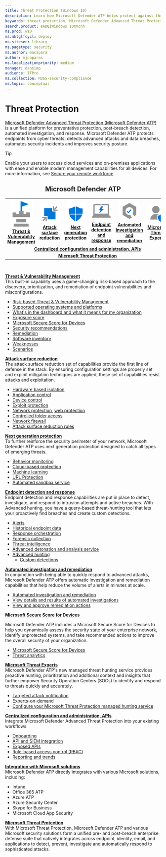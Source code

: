 ```yaml
---
title: Threat Protection (Windows 10)
description: Learn how Microsoft Defender ATP helps protect against threats.
keywords: threat protection, Microsoft Defender Advanced Threat Protection, attack surface reduction, next generation protection, endpoint detection and response, automated investigation and response, microsoft threat experts, Microsoft Secure Score for Devices, advanced hunting, cyber threat hunting, web threat protection
search.product: eADQiWindows 10XVcnh
ms.prod: w10
ms.mktglfcycl: deploy
ms.sitesec: library
ms.pagetype: security
ms.author: macapara
author: mjcaparas
ms.localizationpriority: medium
manager: dansimp
audience: ITPro
ms.collection: M365-security-compliance
ms.topic: conceptual
---
```


# Threat Protection
[Microsoft Defender Advanced Threat Protection (Microsoft Defender ATP)](https://go.microsoft.com/fwlink/p/?linkid=2069559) is a unified platform for preventative protection, post-breach detection, automated investigation, and response. Microsoft Defender ATP protects endpoints from cyber threats; detects advanced attacks and data breaches, automates security incidents and improves security posture.

>[!TIP]
> Enable your users to access cloud services and on-premises applications with ease and enable modern management capabilities for all devices. For more information, see [Secure your remote workforce](https://docs.microsoft.com/enterprise-mobility-security/remote-work/). 

<center><h2>Microsoft Defender ATP</center></h2>
<table>
<tr>
<td><a href="#tvm"><center><img src="images/TVM_icon.png"> <br><b>Threat & Vulnerability Management</b></center></a></td>
<td><a href="#asr"><center><img src="images/asr-icon.png"> <br><b>Attack surface reduction</b></center></a></td>
<td><center><a href="#ngp"><img src="images/ngp-icon.png"><br> <b>Next generation protection</b></a></center></td>
<td><center><a href="#edr"><img src="images/edr-icon.png"><br> <b>Endpoint detection and response</b></a></center></td>
<td><center><a href="#ai"><img src="images/air-icon.png"><br> <b>Automated investigation and remediation</b></a></center></td>
<td><center><a href="#mte"><img src="images/mte-icon.png"><br> <b>Microsoft Threat Experts</b></a></center></td>
</tr>
<tr>
<td colspan="7">
<a href="#apis"><center><b>Centralized configuration and administration, APIs</a></b></center></td>
</tr>
<tr>
<td colspan="7"><a href="#mtp"><center><b>Microsoft Threat Protection</a></center></b></td>
</tr>
</table>
<br>

<a name="tvm"></a>

**[Threat & Vulnerability Management](microsoft-defender-atp/next-gen-threat-and-vuln-mgt.md)**<br>
This built-in capability uses a game-changing risk-based approach to the discovery, prioritization, and remediation of endpoint vulnerabilities and misconfigurations.

- [Risk-based Threat & Vulnerability Management](microsoft-defender-atp/next-gen-threat-and-vuln-mgt.md)
- [Supported operating systems and platforms](microsoft-defender-atp/tvm-supported-os.md)
- [What's in the dashboard and what it means for my organization](microsoft-defender-atp/tvm-dashboard-insights.md)
- [Exposure score](microsoft-defender-atp/tvm-exposure-score.md)
- [Microsoft Secure Score for Devices](microsoft-defender-atp/tvm-microsoft-secure-score-devices.md)
- [Security recommendations](microsoft-defender-atp/tvm-security-recommendation.md)
- [Remediation](microsoft-defender-atp/tvm-remediation.md)
- [Software inventory](microsoft-defender-atp/tvm-software-inventory.md)
- [Weaknesses](microsoft-defender-atp/tvm-weaknesses.md)
- [Scenarios](microsoft-defender-atp/threat-and-vuln-mgt-scenarios.md)

<a name="asr"></a>

**[Attack surface reduction](microsoft-defender-atp/overview-attack-surface-reduction.md)**<br>
The attack surface reduction set of capabilities provide the first line of defense in the stack. By ensuring configuration settings are properly set and exploit mitigation techniques are applied, these set of capabilities resist attacks and exploitation.

- [Hardware based isolation](microsoft-defender-atp/overview-hardware-based-isolation.md)
- [Application control](windows-defender-application-control/windows-defender-application-control.md)
- [Device control](device-guard/introduction-to-device-guard-virtualization-based-security-and-windows-defender-application-control.md)
- [Exploit protection](microsoft-defender-atp/exploit-protection.md)
- [Network protection](microsoft-defender-atp/network-protection.md), [web protection](microsoft-defender-atp/web-protection-overview.md)
- [Controlled folder access](microsoft-defender-atp/controlled-folders.md)
- [Network firewall](windows-firewall/windows-firewall-with-advanced-security.md)
- [Attack surface reduction rules](microsoft-defender-atp/attack-surface-reduction.md)

<a name="ngp"></a>

**[Next generation protection](windows-defender-antivirus/windows-defender-antivirus-in-windows-10.md)**<br>
To further reinforce the security perimeter of your network, Microsoft Defender ATP uses next generation protection designed to catch all types of emerging threats.

- [Behavior monitoring](https://docs.microsoft.com/windows/security/threat-protection/windows-defender-antivirus/configure-real-time-protection-windows-defender-antivirus)
- [Cloud-based protection](https://docs.microsoft.com/windows/security/threat-protection/windows-defender-antivirus/configure-protection-features-windows-defender-antivirus)
- [Machine learning](https://docs.microsoft.com/windows/security/threat-protection/windows-defender-antivirus/utilize-microsoft-cloud-protection-windows-defender-antivirus)
- [URL Protection](https://docs.microsoft.com/windows/security/threat-protection/windows-defender-antivirus/configure-network-connections-windows-defender-antivirus)
- [Automated sandbox service](https://docs.microsoft.com/windows/security/threat-protection/windows-defender-antivirus/configure-block-at-first-sight-windows-defender-antivirus)

<a name="edr"></a>

**[Endpoint detection and response](microsoft-defender-atp/overview-endpoint-detection-response.md)**<br>
Endpoint detection and response capabilities are put in place to detect, investigate, and respond to intrusion attempts and active breaches. With Advanced hunting, you have a query-based threat-hunting tool that lets your proactively find breaches and create custom detections.

- [Alerts](microsoft-defender-atp/alerts-queue.md)
- [Historical endpoint data](microsoft-defender-atp/investigate-machines.md#timeline)
- [Response orchestration](microsoft-defender-atp/response-actions.md)
- [Forensic collection](microsoft-defender-atp/respond-machine-alerts.md#collect-investigation-package-from-machines)
- [Threat intelligence](microsoft-defender-atp/threat-indicator-concepts.md)
- [Advanced detonation and analysis service](microsoft-defender-atp/respond-file-alerts.md#deep-analysis)
- [Advanced hunting](microsoft-defender-atp/advanced-hunting-overview.md)
    - [Custom detections](microsoft-defender-atp/overview-custom-detections.md)

<a name="ai"></a>

**[Automated investigation and remediation](microsoft-defender-atp/automated-investigations.md)**<br>
In conjunction with being able to quickly respond to advanced attacks, Microsoft Defender ATP offers automatic investigation and remediation capabilities that help reduce the volume of alerts in minutes at scale.

- [Automated investigation and remediation](microsoft-defender-atp/automated-investigations.md)
- [View details and results of automated investigations](microsoft-defender-atp/auto-investigation-action-center.md)
- [View and approve remediation actions](microsoft-defender-atp/manage-auto-investigation.md)

<a name="ss"></a>

**[Microsoft Secure Score for Devices](microsoft-defender-atp/tvm-microsoft-secure-score-devices.md)**<br>

Microsoft Defender ATP includes a Microsoft Secure Score for Devices to help you dynamically assess the security state of your enterprise network, identify unprotected systems, and take recommended actions to improve the overall security of your organization.

- [Microsoft Secure Score for Devices](microsoft-defender-atp/tvm-microsoft-secure-score-devices.md)
- [Threat analytics](microsoft-defender-atp/threat-analytics.md)

<a name="mte"></a>

**[Microsoft Threat Experts](microsoft-defender-atp/microsoft-threat-experts.md)**<br>
Microsoft Defender ATP's new managed threat hunting service provides proactive hunting, prioritization and additional context and insights that further empower Security Operation Centers (SOCs) to identify and respond to threats quickly and accurately.

- [Targeted attack notification](microsoft-defender-atp/microsoft-threat-experts.md)
- [Experts-on-demand](microsoft-defender-atp/microsoft-threat-experts.md)
- [Configure your Microsoft Threat Protection managed hunting service](microsoft-defender-atp/configure-microsoft-threat-experts.md)

<a name="apis"></a>

**[Centralized configuration and administration, APIs](microsoft-defender-atp/management-apis.md)**<br>
Integrate Microsoft Defender Advanced Threat Protection into your existing workflows.
- [Onboarding](microsoft-defender-atp/onboard-configure.md)
- [API and SIEM integration](microsoft-defender-atp/configure-siem.md)
- [Exposed APIs](microsoft-defender-atp/apis-intro.md)
- [Role-based access control (RBAC)](microsoft-defender-atp/rbac.md)
- [Reporting and trends](microsoft-defender-atp/powerbi-reports.md)

<a name="integration"></a>
**[Integration with Microsoft solutions](microsoft-defender-atp/threat-protection-integration.md)** <br>
 Microsoft Defender ATP directly integrates with various Microsoft solutions, including:
- Intune
- Office 365 ATP
- Azure ATP
- Azure Security Center
- Skype for Business
- Microsoft Cloud App Security

<a name="mtp"></a>
**[Microsoft Threat Protection](https://docs.microsoft.com/microsoft-365/security/mtp/microsoft-threat-protection)**<br>
 With Microsoft Threat Protection, Microsoft Defender ATP and various Microsoft security solutions form a unified pre- and post-breach enterprise defense suite that natively integrates across endpoint, identity, email, and applications to detect, prevent, investigate and automatically respond to sophisticated attacks.
